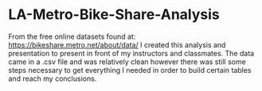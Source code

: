 # LA-Metro-Bike-Share-Analysis
From the free online datasets found at: https://bikeshare.metro.net/about/data/ I created this analysis and presentation to present in front of my instructors and classmates. The data came in a .csv file and was relatively clean however there was still some steps necessary to get everything I needed in order to build certain tables and reach my conclusions. 
